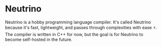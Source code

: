 # Neutrino
 Neutrino is a hobby programming language compiler. It's called Neutrino because it's fast, lightweight, and passes through complexities with ease ⚡. The compiler is written in C++ for now, but the goal is for Neutrino to become self-hosted in the future.
